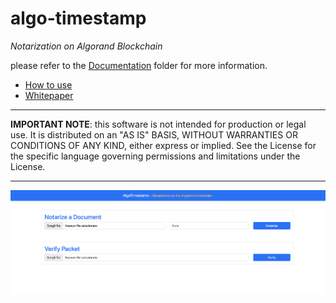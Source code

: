 # algo-timestamp
*Notarization on Algorand Blockchain*

please refer to the [Documentation](Documentation) folder for more information.
- [How to use](Documentation/How-to-use.md)
- [Whitepaper](Documentation/Whitepaper.md)

---
**IMPORTANT NOTE**: this software is not intended for production or legal use. It is distributed on an "AS IS" BASIS, WITHOUT WARRANTIES OR CONDITIONS OF ANY KIND, either express or implied.
See the License for the specific language governing permissions and limitations under the License.

---
![Algotimestamp starting page](Documentation/images/algotimestamp-ux.png)
